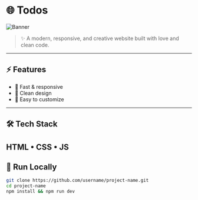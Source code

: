 # 🌐 Todos

![Banner](https://media.giphy.com/media/v1.Y2lkPTc5MGI3NjExNnJybWh1cW5nd2xsdTJ0cmZtOXZvZXdwOXIxaG01bXFodmptdHJodiZlcD12MV9naWZzX3NlYXJjaCZjdD1n/pPOR2prgwlCyOAlxgH/giphy.gif)

> ✨ A modern, responsive, and creative website built with love and clean code.

---

## ⚡️ Features
- 🚀 Fast & responsive  
- 🎨 Clean design   
- 🔧 Easy to customize  

---

## 🛠 Tech Stack
HTML • CSS • JS
---

## 🚀 Run Locally
```bash
git clone https://github.com/username/project-name.git
cd project-name
npm install && npm run dev
